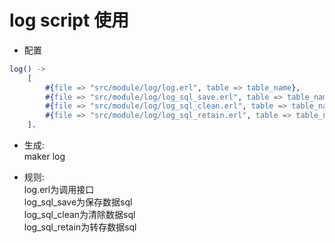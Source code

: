 # log script 使用

* 配置  
```erl
log() ->
    [
        #{file => "src/module/log/log.erl", table => table_name},
        #{file => "src/module/log/log_sql_save.erl", table => table_name},
        #{file => "src/module/log/log_sql_clean.erl", table => table_name},
        #{file => "src/module/log/log_sql_retain.erl", table => table_name},
    ].
```

* 生成:  
    maker log  

* 规则:  
    log.erl为调用接口  
    log_sql_save为保存数据sql  
    log_sql_clean为清除数据sql  
    log_sql_retain为转存数据sql  
